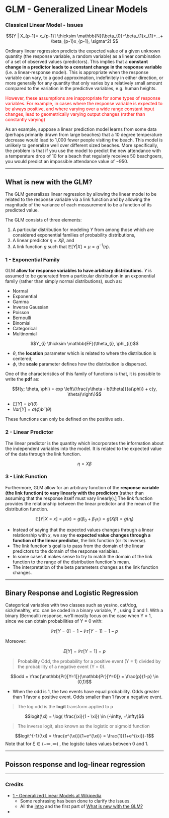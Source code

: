 # GLM - Generalized Linear Models 

### Classical Linear Model - Issues

$$[Y | X_{p-1}= x_{p-1}] \thicksim \mathbb{N}(\beta_{0}+\beta_{1}x_{1}+...+ \beta_{p-1}x_{p-1}, \sigma^2) $$

Ordinary linear regression predicts the expected value of a given unknown quantity (the response variable, a random variable) as a linear combination of a set of observed values (predictors). This implies that a **constant change in a predictor leads to a constant change in the response variable** (i.e. a linear-response model). This is appropriate when the response variable can vary, to a good approximation, indefinitely in either direction, or more generally for any quantity that only varies by a relatively small amount compared to the variation in the predictive variables, e.g. human heights.

<p style="color:red">However, these assumptions are inappropriate for some types of response variables. For example, in cases where the response variable is expected to be always positive, and where varying over a wide range constant input changes, lead to geometrically  varying output changes (rather than constantly varying)</p>

As an example, suppose a linear prediction model learns from some data (perhaps primarily drawn from large beaches) that a 10 degree temperature decrease would lead to 1,000 fewer people visiting the beach. This model is unlikely to generalize well over different sized beaches. More specifically, the problem is that if you use the model to predict the new attendance with a temperature drop of 10 for a beach that regularly receives 50 beachgoers, you would predict an impossible attendance value of −950.

---

## What is new with the GLM?
The GLM generalizes linear regression by allowing the linear model to be related to the response variable via a link function and by allowing the magnitude of the variance of each measurement to be a function of its predicted value.

The GLM consists of three elements:
1. A particular distribution for modeling $Y$ from among those which are considered exponential families of probability distributions,
2. A linear predictor $\eta = X \beta$, and
3. A link function $g$ such that $\mathbb{E}[Y|X] = \mu = g^{-1}(\eta)$.


### 1 - Exponential Family
GLM **allow for response variables to have arbitrary distributions**. $Y$ is assumed to be generated from a particular distribution in an exponential family (rather than simply normal distributions), such as:
* Normal
* Exponential
* Gamma
* Inverse Gaussian
* Poisson
* Bernoulli
* Binomial
* Categorical
* Multinomial

$$Y_{i} \thicksim \mathbb{EF}(\theta_{i}, \phi_{i})$$
* $\theta$, the **location** parameter which is related to where the distribution is centered;
* $\phi$, the **scale** parameter defines how the distribution is dispersed.

One of the characteristics of this family of functions is that, it is possible to write the **pdf** as:

```math
f(y; \theta, \phi) = exp \left\{\frac{y\theta - b(\theta)}{a(\phi)} + c(y, \theta)\right\}
```

* $\mathbb{E}[Y]= b'(\theta)$
* $Var[Y] = a(\phi)b''(\theta)$

These functions can only be defined on the positive axis.

### 2 - Linear Predictor
The linear predictor is the quantity which incorporates the information about the independent variables into the model. It is related to the expected value of the data through the link function.

$$\eta = X \beta$$

### 3 - Link Function
Furthermore, GLM allow for an arbitrary function of the **response variable (the link function) to vary linearly with the predictors** (rather than assuming that the response itself must vary linearly).[1](https://en.wikipedia.org/wiki/Generalized_linear_model)
The link function provides the relationship between the linear predictor and the mean of the distribution function.

$$\mathbb{E}[Y|X=x] = \mu(x) = g(\beta_{0}+\beta_{1}x_{i}) = g(X \beta) = g(\eta_{i})$$
* Instead of saying that the expected values changes through a linear relationship with $x$, we say the **expected value changes through a function of the linear predictor**, the link function (or its inverse).
* The link function's goal is to pass from the domain of the linear predictors to the domain of the response variables.
* In some cases it makes sense to try to match the domain of the link function to the range of the distribution function's mean.
* The interpretation of the beta parameters changes as the link function changes.

---

## Binary Response and Logistic Regression
Categorical variables with two classes such as yes/no, cat/dog, sick/healthy, etc. can be coded in a binary variable, Y , using 0 and 1. With a binary (Bernoulli) response, we’ll mostly focus on the case when Y = 1, since we can obtain probabilities of Y = 0 with:

$$\mathbb{Pr}[Y=0] = 1−\mathbb{Pr}[Y =1]=1−p$$

Moreover: 

$$E[Y]= \mathbb{Pr}[Y=1]= p$$

> Probability Odd, the probability for a positive event (Y = 1) divided by the probability of a negative event (Y = 0).

$$odd = \frac{\mathbb{Pr}[Y=1]}{\mathbb{Pr}[Y=0]} = \frac{p}{1-p} \in (0,1)$$
* When the odd is 1, the two events have equal probability. Odds greater than 1 favor a positive event. Odds smaller than 1 favor a negative event.

> The log odd is the **logit** transform applied to p

$$logit(\xi) = \log( \frac{\xi}{1 - \xi}) \in (-\infty, +\infty)$$

> The inverse logit, also known as the logistic or sigmoid function

$$logit^{-1}(\xi) = \frac{e^{\xi}}{1+e^{\xi}} = \frac{1}{1+e^{\xi}}-1$$
Note that for $\xi \in (−\infty, \infty)$ , the logistic takes values between 0 and 1.

---

## Poisson response and log-linear regression

---

### Credits
* [1 - Generalized Linear Models at Wikipedia](https://en.wikipedia.org/wiki/Generalized_linear_model)
  * Some rephrasing has been done to clarify the issues.
  * All the [intro](https://github.com/PayThePizzo/Predictive-Analysis-Notes/blob/main/Theory/10%20-%20GLM.md#classical-linear-model) and the first part of [What is new with the GLM?](https://github.com/PayThePizzo/Predictive-Analysis-Notes/blob/main/Theory/10%20-%20GLM.md#what-is-new-with-the-glm)
* 